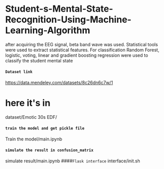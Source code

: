 # Student-s-Mental-State-Recognition-Using-Machine-Learning-Algorithm
after acquiring the EEG signal, beta band wave was used. Statistical tools were used to extract statistical features. For classification Random Forest, logistic, voting, linear and gradient boosting regression were used to classify the student mental state

#### `Dataset link`
https://data.mendeley.com/datasets/8c26dn6c7w/1
# here it's in 
dataset/Emotic 30s EDF/
#### `train the model and get pickle file `
Train the model/main.ipynb
#### `simulate the result in confusion_matrix`
simulate result/main.ipynb
####` Flask interface `
interface/init.sh



